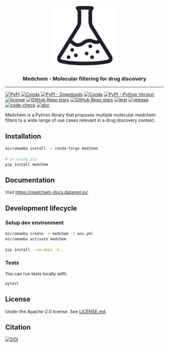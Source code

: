 <div align="center">
    <img src="docs/images/logo.png" height="200px">
    <h3>Medchem - Molecular filtering for drug discovery</h3>
</div>

---

[![PyPI](https://img.shields.io/pypi/v/medchem)](https://pypi.org/project/medchem/)
[![Conda](https://img.shields.io/conda/v/conda-forge/medchem?label=conda&color=success)](https://anaconda.org/conda-forge/medchem)
[![PyPI - Downloads](https://img.shields.io/pypi/dm/medchem)](https://pypi.org/project/medchem/)
[![Conda](https://img.shields.io/conda/dn/conda-forge/medchem)](https://anaconda.org/conda-forge/medchem)
[![PyPI - Python Version](https://img.shields.io/pypi/pyversions/medchem)](https://pypi.org/project/medchem/)
[![license](https://img.shields.io/badge/License-Apache%202.0-blue.svg)](https://github.com/datamol-io/medchem/blob/main/LICENSE.md)
[![GitHub Repo stars](https://img.shields.io/github/stars/datamol-io/medchem)](https://github.com/datamol-io/medchem/stargazers)
[![GitHub Repo stars](https://img.shields.io/github/forks/datamol-io/medchem)](https://github.com/datamol-io/medchem/network/members)
[![test](https://github.com/datamol-io/medchem/actions/workflows/test.yml/badge.svg)](https://github.com/datamol-io/medchem/actions/workflows/test.yml)
[![release](https://github.com/datamol-io/medchem/actions/workflows/release.yml/badge.svg)](https://github.com/datamol-io/medchem/actions/workflows/release.yml)
[![code-check](https://github.com/datamol-io/medchem/actions/workflows/code-check.yml/badge.svg)](https://github.com/datamol-io/medchem/actions/workflows/code-check.yml)
[![doc](https://github.com/datamol-io/medchem/actions/workflows/doc.yml/badge.svg)](https://github.com/datamol-io/medchem/actions/workflows/doc.yml)

Medchem is a Python library that proposes multiple molecular medchem filters to a wide range of use cases relevant in a drug discovery context.

## Installation

```bash
micromamba install -c conda-forge medchem

# or using pip
pip install medchem
```

## Documentation

Visit <https://medchem-docs.datamol.io/>.

## Development lifecycle

### Setup dev environment

```bash
micromamba create -n medchem -f env.yml
micromamba activate medchem

pip install --no-deps -e .
```

### Tests

You can run tests locally with:

```bash
pytest
```

## License

Under the Apache-2.0 license. See [LICENSE.md](LICENSE.md).

## Citation

[![DOI](https://zenodo.org/badge/653814138.svg)](https://doi.org/10.5281/zenodo.14588937)

